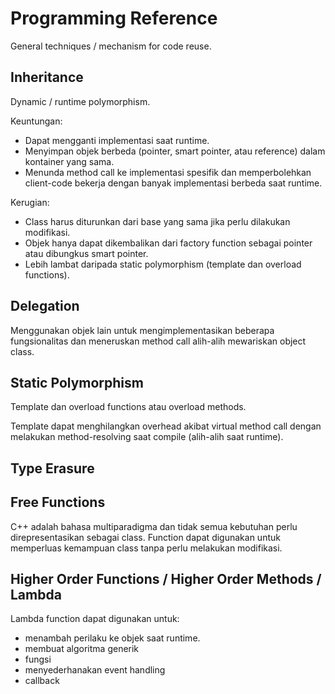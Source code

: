 # Programming Reference

General techniques / mechanism for code reuse.

## Inheritance

Dynamic / runtime polymorphism.

Keuntungan:

- Dapat mengganti implementasi saat runtime.
- Menyimpan objek berbeda (pointer, smart pointer, atau reference) dalam kontainer yang sama.
- Menunda method call ke implementasi spesifik dan memperbolehkan client-code bekerja dengan banyak implementasi berbeda saat runtime.

Kerugian:

- Class harus diturunkan dari base yang sama jika perlu dilakukan modifikasi.
- Objek hanya dapat dikembalikan dari factory function sebagai pointer atau dibungkus smart pointer.
- Lebih lambat daripada static polymorphism (template dan overload functions).

## Delegation

Menggunakan objek lain untuk mengimplementasikan beberapa fungsionalitas dan meneruskan method call alih-alih mewariskan object class.

## Static Polymorphism

Template dan overload functions atau overload methods.

Template dapat menghilangkan overhead akibat virtual method call dengan melakukan method-resolving saat compile (alih-alih saat runtime).

## Type Erasure

## Free Functions

C++ adalah bahasa multiparadigma dan tidak semua kebutuhan perlu direpresentasikan sebagai class. Function dapat digunakan untuk memperluas kemampuan class tanpa perlu melakukan modifikasi.

## Higher Order Functions / Higher Order Methods / Lambda

Lambda function dapat digunakan untuk:
- menambah perilaku ke objek saat runtime.
- membuat algoritma generik
- fungsi
- menyederhanakan event handling
- callback